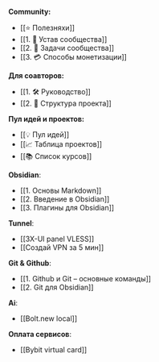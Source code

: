 **Community:**
- [[⭐️ Полезняхи]]
- [[1. 📜 Устав сообщества]]
- [[2. 📝 Задачи сообщества]]
- [[3. 💳 Способы монетизации]]

**Для соавторов:**
- [[1. 🛠️ Руководство]]
- [[2. 🚧 Структура проекта]]

**Пул идей и проектов:**
- [[💡 Пул идей]]
- [[📈 Таблица проектов]]
- [[📚 Список курсов]]

**Obsidian**:
- [[1. Основы Markdown]]
- [[2. Введение в Obsidian]]
- [[3. Плагины для Obsidian]]

**Tunnel**:
- [[3X-UI panel VLESS]]
- [[Создай VPN за 5 мин]]

**Git & Github**:
- [[1. Github и Git – основные команды]]
- [[2. Git для Obsidian]]

**Ai**:
- [[Bolt.new local]]

**Оплата сервисов**:
- [[Bybit virtual card]]